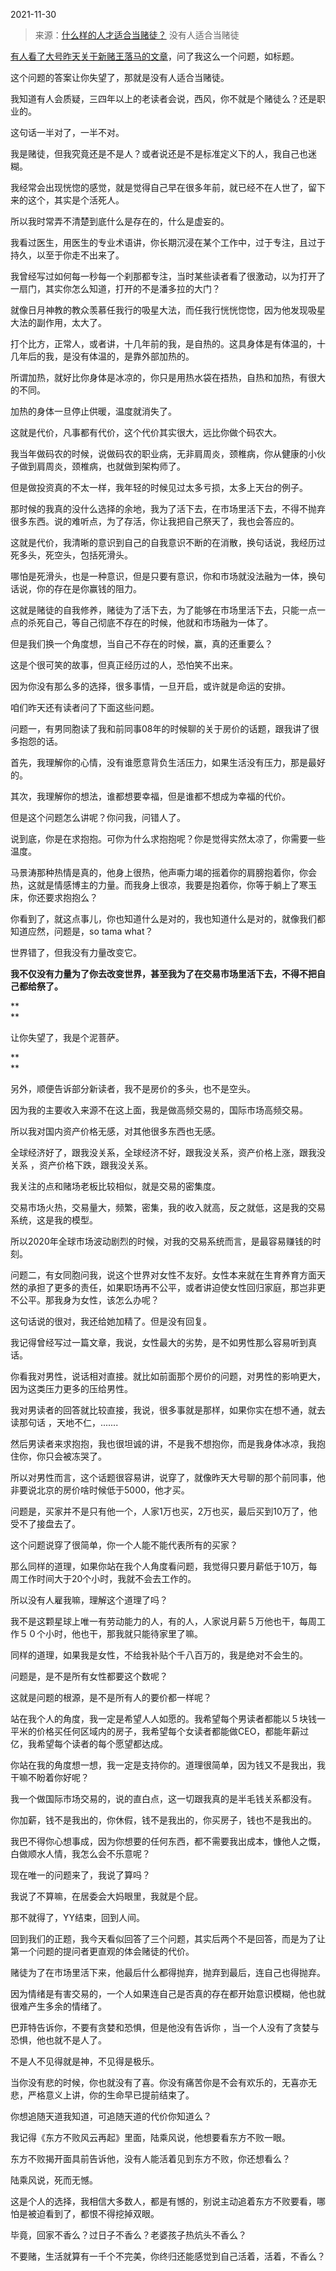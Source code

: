 2021-11-30

> 来源：[什么样的人才适合当赌徒？](http://mp.weixin.qq.com/s?__biz=MzU3NDc5Nzc0NQ==&mid=2247510030&idx=2&sn=c44ebad641c5f6ea43ac58b908154984&chksm=fd2e0ad0ca5983c670e454d31b73135609fc29ff82bce88a4998f35fc80de5acf371281161f0&scene=27#wechat_redirect)
> 没有人适合当赌徒

[有人看了大号昨天关于新赌王落马的文章](http://mp.weixin.qq.com/s?__biz=MzU0MjYwNDU2Mw==&mid=2247502611&idx=1&sn=229348c21f6dc1ab31d15e353050395b&chksm=fb1aa76fcc6d2e7946d0f92ee47e7c331356de246df90291d2f02823eb98ee73c4110d7c2259&scene=21#wechat_redirect)，问了我这么一个问题，如标题。  

  

这个问题的答案让你失望了，那就是没有人适合当赌徒。  

  

我知道有人会质疑，三四年以上的老读者会说，西风，你不就是个赌徒么？还是职业的。

  

这句话一半对了，一半不对。  

  

我是赌徒，但我究竟还是不是人？或者说还是不是标准定义下的人，我自己也迷糊。

  

我经常会出现恍惚的感觉，就是觉得自己早在很多年前，就已经不在人世了，留下来的这个，其实是个活死人。  

  

所以我时常弄不清楚到底什么是存在的，什么是虚妄的。

  

我看过医生，用医生的专业术语讲，你长期沉浸在某个工作中，过于专注，且过于持久，以至于你走不出来了。  

  

我曾经写过如何每一秒每一个刹那都专注，当时某些读者看了很激动，以为打开了一扇门，其实你怎么知道，打开的不是潘多拉的大门？

  

就像日月神教的教众羡慕任我行的吸星大法，而任我行恍恍惚惚，因为他发现吸星大法的副作用，太大了。  

  

打个比方，正常人，或者讲，十几年前的我，是自热的。这具身体是有体温的，十几年后的我，是没有体温的，是靠外部加热的。  

  

所谓加热，就好比你身体是冰凉的，你只是用热水袋在捂热，自热和加热，有很大的不同。  

  

加热的身体一旦停止供暖，温度就消失了。

  

这就是代价，凡事都有代价，这个代价其实很大，远比你做个码农大。  

  

我当年做码农的时候，说做码农的职业病，无非肩周炎，颈椎病，你从健康的小伙子做到肩周炎，颈椎病，也就做到架构师了。

  

但是做投资真的不太一样，我年轻的时候见过太多亏损，太多上天台的例子。  

  

那时候的我真的没什么选择的余地，我为了活下去，在市场里活下去，不得不抛弃很多东西。说的难听点，为了存活，你让我把自己祭天了，我也会答应的。  

  

这就是代价，我清晰的意识到自己的自我意识不断的在消散，换句话说，我经历过死多头，死空头，包括死滑头。  

  

哪怕是死滑头，也是一种意识，但是只要有意识，你和市场就没法融为一体，换句话说，你的存在是你赢钱的阻力。  

  

这就是赌徒的自我修养，赌徒为了活下去，为了能够在市场里活下去，只能一点一点的杀死自己，等自己彻底不存在的时候，他就和市场融为一体了。  

  

但是我们换一个角度想，当自己不存在的时候，赢，真的还重要么？

  

这是个很可笑的故事，但真正经历过的人，恐怕笑不出来。  

  

因为你没有那么多的选择，很多事情，一旦开启，或许就是命运的安排。  

  

咱们昨天还有读者问了下面这些问题。  

  

问题一，有男同胞读了我和前同事08年的时候聊的关于房价的话题，跟我讲了很多抱怨的话。

  

首先，我理解你的心情，没有谁愿意背负生活压力，如果生活没有压力，那是最好的。  

  

其次，我理解你的想法，谁都想要幸福，但是谁都不想成为幸福的代价。  

  

但是这个问题怎么讲呢？你问我，问错人了。  

  

说到底，你是在求抱抱。可你为什么求抱抱呢？你是觉得实然太凉了，你需要一些温度。  

  

马景涛那种热情是真的，他身上很热，他声嘶力竭的摇着你的肩膀抱着你，你会热，这就是情感博主的力量。而我身上很凉，我要是抱着你，你等于躺上了寒玉床，你还要求抱抱么？

  

你看到了，就这点事儿，你也知道什么是对的，我也知道什么是对的，就像我们都知道应然，问题是，so tama what？  

  

世界错了，但我没有力量改变它。  

  

 **我不仅没有力量为了你去改变世界，甚至我为了在交易市场里活下去，不得不把自己都给祭了。**

 **  
**

让你失望了，我是个泥菩萨。

 **  
**

另外，顺便告诉部分新读者，我不是房价的多头，也不是空头。

  

因为我的主要收入来源不在这上面，我是做高频交易的，国际市场高频交易。  

  

所以我对国内资产价格无感，对其他很多东西也无感。

  

全球经济好了，跟我没关系，全球经济不好，跟我没关系，资产价格上涨，跟我没关系 ，资产价格下跌，跟我没关系。  

  

我关注的点和赌场老板比较相似，就是交易的密集度。  

  

交易市场火热，交易量大，频繁，密集，我的收入就高，反之就低，这是我的交易系统，这是我的模型。

  

所以2020年全球市场波动剧烈的时候，对我的交易系统而言，是最容易赚钱的时刻。  

  

问题二，有女同胞问我，说这个世界对女性不友好。女性本来就在生育养育方面天然的承担了更多的责任，如果职场再不公平，或者讲迫使女性回归家庭，那岂非更不公平。那我身为女性，该怎么办呢？  

  

这句话说的很对，我还给她加精了。但是没有回复。  

  

我记得曾经写过一篇文章，我说，女性最大的劣势，是不如男性那么容易听到真话。  

  

你看我对男性，说话相对直接。就比如前面那个房价的问题，对男性的影响更大，因为这类压力更多的压给男性。  

  

我对男读者的回答就比较直接，我说，很多事就是那样，如果你实在想不通，就去读那句话 ，天地不仁，.......  

  

然后男读者来求抱抱，我也很坦诚的讲，不是我不想抱你，而是我身体冰凉，我抱住你，你只会被冻哭了。  

  

所以对男性而言，这个话题很容易讲，说穿了，就像昨天大号聊的那个前同事，他非要说北京的房价啥时候低于5000，他才买。  

  

问题是，买家并不是只有他一个，人家1万也买，2万也买，最后买到10万了，他受不了接盘去了。

  

这个问题说穿了很简单，你一个人能不能代表所有的买家？

  

那么同样的道理，如果你站在我个人角度看问题，我觉得只要月薪低于10万，每周工作时间大于20个小时，我就不会去工作的。

  

所以没有人雇我嘛，理解这个道理了吗？

  

我不是这颗星球上唯一有劳动能力的人，有的人，人家说月薪５万他也干，每周工作５０个小时，他也干，那我就只能待家里了嘛。

  

同样的道理，如果我是女性，不给我补贴个千八百万的，我是绝对不会生的。  

  

问题是，是不是所有女性都要这个数呢？

  

这就是问题的根源，是不是所有人的要价都一样呢？

  

站在我个人的角度，我一定是希望人人如愿的。我希望每个男读者都能以５块钱一平米的价格买任何区域内的房子，我希望每个女读者都能做CEO，都能年薪过亿，我希望每个读者的每个愿望都达成。

  

你站在我的角度想一想，我一定是支持你的。道理很简单，因为钱又不是我出，我干嘛不盼着你好呢？

  

我一个做国际市场交易的，说的直白点，这一切跟我真的是半毛钱关系都没有。

  

你加薪，钱不是我出的，你休假，钱不是我出的，你买房子，钱也不是我出的。

  

我巴不得你心想事成，因为你想要的任何东西，都不需要我出成本，慷他人之慨，白做顺水人情，我怎么会不乐意呢？  

  

现在唯一的问题来了，我说了算吗？  

  

我说了不算嘛，在居委会大妈眼里，我就是个屁。

  

那不就得了，YY结束，回到人间。

  

回到我们的正题，我今天看似回答了三个问题，其实后两个不是回答，而是为了让第一个问题的提问者更直观的体会赌徒的代价。  

  

赌徒为了在市场里活下来，他最后什么都得抛弃，抛弃到最后，连自己也得抛弃。  

  

因为情绪是有害交易的，一个人如果连自己是否真的存在都开始意识模糊，他也就很难产生多余的情绪了。

  

巴菲特告诉你，不要有贪婪和恐惧，但是他没有告诉你 ，当一个人没有了贪婪与恐惧，他也就不是人了。  

  

不是人不见得就是神，不见得是极乐。  

  

当你没有悲的时候，你也就没有了喜。你没有痛苦你是不会有欢乐的，无喜亦无悲，严格意义上讲，你的生命早已提前结束了。

  

你想追随天道我知道，可追随天道的代价你知道么？

  

我记得《东方不败风云再起》里面，陆乘风说，他想要看东方不败一眼。

  

东方不败揭开面具前告诉他，没有人能活着见到东方不败，你还想看么？

  

陆乘风说，死而无憾。  

  

这是个人的选择，我相信大多数人，都是有憾的，别说主动追着东方不败要看，哪怕是被迫看到了，都恨不得挖掉双眼。

  

毕竟，回家不香么？过日子不香么？老婆孩子热炕头不香么？

  

不要赌，生活就算有一千个不完美，你终归还能感觉到自己活着，活着，不香么？

